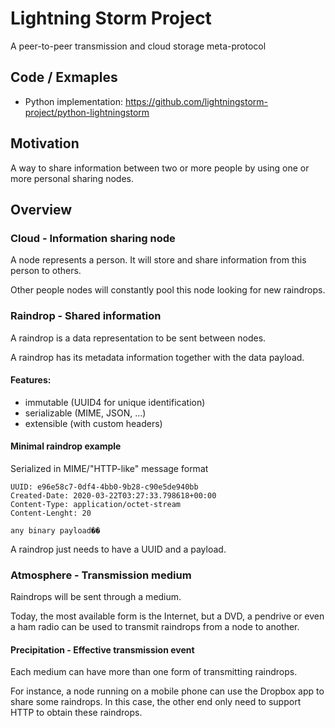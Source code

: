 # Lightning Storm Project

A peer-to-peer transmission and cloud storage meta-protocol

## Code / Exmaples

* Python implementation: https://github.com/lightningstorm-project/python-lightningstorm

## Motivation

A way to share information between two or more people by using one or more personal sharing nodes.

## Overview

### Cloud - Information sharing node

A node represents a person. It will store and share information from this person to others.

Other people nodes will constantly pool this node looking for new raindrops.

### Raindrop - Shared information

A raindrop is a data representation to be sent between nodes.

A raindrop has its metadata information together with the data payload.

#### Features:
* immutable (UUID4 for unique identification)
* serializable (MIME, JSON, ...)
* extensible (with custom headers)

#### Minimal raindrop example

Serialized in MIME/"HTTP-like" message format

```HTTP
UUID: e96e58c7-0df4-4bb0-9b28-c90e5de940bb
Created-Date: 2020-03-22T03:27:33.798618+00:00
Content-Type: application/octet-stream
Content-Lenght: 20

any binary payload��
```

A raindrop just needs to have a UUID and a payload.

### Atmosphere - Transmission medium

Raindrops will be sent through a medium.

Today, the most available form is the Internet, but a DVD, a pendrive or even a ham radio can be used to transmit raindrops from a node to another.

#### Precipitation - Effective transmission event

Each medium can have more than one form of transmitting raindrops.

For instance, a node running on a mobile phone can use the Dropbox app to share some raindrops. In this case, the other end only need to support HTTP to obtain these raindrops.
